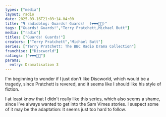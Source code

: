 ```yaml
---
types: ["media"]
layout: radio
date: 2025-03-16T21:03:14-04:00
title: "🎙️ radioblog: Guards! Guards!  (❤️❤️❤️🖤🖤)"
tags: ["Guards! Guards!","Terry Pratchett,Michael Butt"]
media: ["radio"]
titles: ["Guards! Guards!"]
creators: ["Terry Pratchett","Michael Butt"]
series: ["Terry Pratchett: The BBC Radio Drama Collection"]
franchise: ["Discworld"]
ratings: ["❤️❤️❤️🖤🖤"]
params:
  entry: Dramatisation 3
---
```


I'm beginning to wonder if I just don't like Discworld, which would be a tragedy, since Pratchett is revered, and it seems like I should like his style of fiction.

I at least know that I didn't really like this series, which also seems a shame, since I've always wanted to get into the Sam Vimes stories. I suspect some of it may be the adaptation: It seems just too hard to follow.